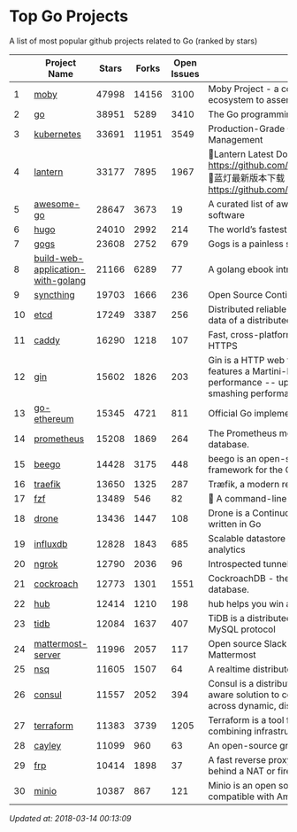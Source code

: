 # Top Go Projects
A list of most popular github projects related to Go (ranked by stars)

|    | Project Name | Stars | Forks | Open Issues | Description |
| -- | ------------ | ----- | ----- | ----------- | ----------- |
| 1 | [moby](https://github.com/moby/moby) | 47998 | 14156 | 3100 | Moby Project - a collaborative project for the container ecosystem to assemble container-based systems |
| 2 | [go](https://github.com/golang/go) | 38951 | 5289 | 3410 | The Go programming language |
| 3 | [kubernetes](https://github.com/kubernetes/kubernetes) | 33691 | 11951 | 3549 | Production-Grade Container Scheduling and Management |
| 4 | [lantern](https://github.com/getlantern/lantern) | 33177 | 7895 | 1967 | 🔴Lantern Latest Download https://github.com/getlantern/lantern/releases/tag/latest 🔴蓝灯最新版本下载 https://github.com/getlantern/forum/issues/833 🔴  |
| 5 | [awesome-go](https://github.com/avelino/awesome-go) | 28647 | 3673 | 19 | A curated list of awesome Go frameworks, libraries and software |
| 6 | [hugo](https://github.com/gohugoio/hugo) | 24010 | 2992 | 214 | The world’s fastest framework for building websites. |
| 7 | [gogs](https://github.com/gogits/gogs) | 23608 | 2752 | 679 | Gogs is a painless self-hosted Git service. |
| 8 | [build-web-application-with-golang](https://github.com/astaxie/build-web-application-with-golang) | 21166 | 6289 | 77 | A golang ebook intro how to build a web with golang |
| 9 | [syncthing](https://github.com/syncthing/syncthing) | 19703 | 1666 | 236 | Open Source Continuous File Synchronization |
| 10 | [etcd](https://github.com/coreos/etcd) | 17249 | 3387 | 256 | Distributed reliable key-value store for the most critical data of a distributed system |
| 11 | [caddy](https://github.com/mholt/caddy) | 16290 | 1218 | 107 | Fast, cross-platform HTTP/2 web server with automatic HTTPS |
| 12 | [gin](https://github.com/gin-gonic/gin) | 15602 | 1826 | 203 | Gin is a HTTP web framework written in Go (Golang). It features a Martini-like API with much better performance -- up to 40 times faster. If you need smashing performance, get yourself some Gin. |
| 13 | [go-ethereum](https://github.com/ethereum/go-ethereum) | 15345 | 4721 | 811 | Official Go implementation of the Ethereum protocol |
| 14 | [prometheus](https://github.com/prometheus/prometheus) | 15208 | 1869 | 264 | The Prometheus monitoring system and time series database. |
| 15 | [beego](https://github.com/astaxie/beego) | 14428 | 3175 | 448 | beego is an open-source, high-performance web framework for the Go programming language. |
| 16 | [traefik](https://github.com/containous/traefik) | 13650 | 1325 | 287 | Træfik, a modern reverse proxy |
| 17 | [fzf](https://github.com/junegunn/fzf) | 13489 | 546 | 82 | :cherry_blossom: A command-line fuzzy finder |
| 18 | [drone](https://github.com/drone/drone) | 13436 | 1447 | 108 | Drone is a Continuous Delivery platform built on Docker, written in Go |
| 19 | [influxdb](https://github.com/influxdata/influxdb) | 12828 | 1843 | 685 | Scalable datastore for metrics, events, and real-time analytics |
| 20 | [ngrok](https://github.com/inconshreveable/ngrok) | 12790 | 2036 | 96 | Introspected tunnels to localhost |
| 21 | [cockroach](https://github.com/cockroachdb/cockroach) | 12773 | 1301 | 1551 | CockroachDB - the open source, cloud-native SQL database. |
| 22 | [hub](https://github.com/github/hub) | 12414 | 1210 | 198 | hub helps you win at git. |
| 23 | [tidb](https://github.com/pingcap/tidb) | 12084 | 1637 | 407 | TiDB is a distributed HTAP database compatible with the MySQL protocol  |
| 24 | [mattermost-server](https://github.com/mattermost/mattermost-server) | 11996 | 2057 | 117 | Open source Slack-alternative in Golang and React - Mattermost |
| 25 | [nsq](https://github.com/nsqio/nsq) | 11605 | 1507 | 64 | A realtime distributed messaging platform |
| 26 | [consul](https://github.com/hashicorp/consul) | 11557 | 2052 | 394 | Consul is a distributed, highly available, and data center aware solution to connect and configure applications across dynamic, distributed infrastructure. |
| 27 | [terraform](https://github.com/hashicorp/terraform) | 11383 | 3739 | 1205 | Terraform is a tool for building, changing, and combining infrastructure safely and efficiently. |
| 28 | [cayley](https://github.com/cayleygraph/cayley) | 11099 | 960 | 63 | An open-source graph database |
| 29 | [frp](https://github.com/fatedier/frp) | 10414 | 1898 | 37 | A fast reverse proxy to help you expose a local server behind a NAT or firewall to the internet. |
| 30 | [minio](https://github.com/minio/minio) | 10387 | 867 | 121 | Minio is an open source object storage server compatible with Amazon S3 APIs |

*Updated at: 2018-03-14 00:13:09*